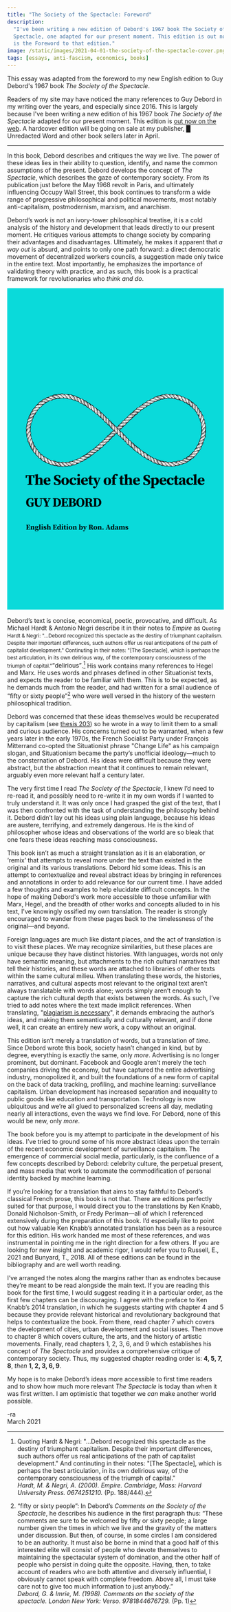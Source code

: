```yaml
---
title: "The Society of the Spectacle: Foreword"
description:
  "I've been writing a new edition of Debord's 1967 book The Society of the
  Spectacle, one adapted for our present moment. This edition is out now. This
  is the Foreword to that edition."
image: /static/images/2021-04-01-the-society-of-the-spectacle-cover.png
tags: [essays, anti-fascism, economics, books]
---
```


<aside>
This essay was adapted from the foreword to my new English edition to Guy
Debord's 1967 book <em>The Society of the Spectacle</em>.
</aside>

Readers of my site may have noticed the many references to Guy Debord in my
writing over the years, and especially since 2016. This is largely because I've
been writing a new edition of his 1967 book _The Society of the Spectacle_
adapted for our present moment. This edition is
[out now on the web](https://unredacted-word.pub/spectacle). A hardcover edition
will be going on sale at my publisher, █ Unredacted Word and other book sellers
later in April.

---

In this book, Debord describes and critiques the way we live. The power of these
ideas lies in their ability to question, identify, and name the common
assumptions of the present. Debord develops the concept of _The Spectacle_,
which describes the gaze of contemporary society. From its publication just
before the May 1968 revolt in Paris, and ultimately influencing Occupy Wall
Street, this book continues to transform a wide range of progressive
philosophical and political movements, most notably anti-capitalism,
postmodernism, marxism, and anarchism.

Debord’s work is not an ivory-tower philosophical treatise, it is a cold
analysis of the history and development that leads directly to our present
moment. He critiques various attempts to change society by comparing their
advantages and disadvantages. Ultimately, he makes it apparent that _a way out_
is absurd, and points to only one path forward: a direct democratic movement of
decentralized workers councils, a suggestion made only twice in the entire text.
Most importantly, he emphasizes the importance of validating theory with
practice, and as such, this book is a practical framework for revolutionaries
who _think and do_.

[![The Society of the Spectacle, cover design](/static/images/2021-04-01-the-society-of-the-spectacle-cover.png)](https://unredacted-word.pub/spectacle/)

Debord’s text is concise, economical, poetic, provocative, and difficult. As
Michael Hardt & Antonio Negri describe it in their notes to _Empire_ as
<span className="note"><small>Quoting Hardt & Negri: "...Debord recognized this spectacle as the destiny of
triumphant capitalism. Despite their important differences, such authors offer
us real anticipations of the path of capitalist development." Continuting
in their notes: "[The Spectacle], which is perhaps the best articulation, in
its own delirious way, of the contemporary consciousness of the triumph of
capital."</small><q>delirious</q></span>.[^1]
His work contains many references to Hegel and Marx. He uses
words and phrases defined in other Situationist texts, and expects the reader to
be familiar with them. This is to be expected, as he demands much from the
reader, and had written for a small audience of “fifty or sixty people”[^2] who
were well versed in the history of the western philosophical tradition.

Debord was concerned that these ideas themselves would be recuperated by
capitalism (see [thesis 203](https://unredacted-word.pub/spectacle/#ref203.1))
so he wrote in a way to limit them to a small and curious audience. His concerns
turned out to be warranted, when a few years later in the early 1970s, the
French Socialist Party under François Mitterrand co-opted the Situationist
phrase "Change Life" as his campaign slogan, and Situationism became the party’s
unofficial ideology—much to the consternation of Debord. His ideas were
difficult because they were abstract, but the abstraction meant that it
continues to remain relevant, arguably even more relevant half a century later.

The very first time I read _The Society of the Spectacle_, I knew I’d need to
re-read it, and possibly need to re-write it in my own words if I wanted to
truly understand it. It was only once I had grasped the gist of the text, that I
was then confronted with the task of understanding the philosophy behind it.
Debord didn’t lay out his ideas using plain language, because his ideas are
austere, terrifying, and extremely dangerous. He is the kind of philosopher
whose ideas and observations of the world are so bleak that one fears these
ideas reaching mass consciousness.

This book isn’t as much a straight translation as it is an elaboration, or
‘remix’ that attempts to reveal more under the text than existed in the original
and its various translations. Debord hid some ideas. This is an attempt to
contextualize and reveal abstract ideas by bringing in references and
annotations in order to add relevance for our current time. I have added a few
thoughts and examples to help elucidate difficult concepts. In the hope of
making Debord's work more accessible to those unfamiliar with Marx, Hegel, and
the breadth of other works and concepts alluded to in his text, I've knowingly
ossified my own translation. The reader is strongly encouraged to wander from
these pages back to the timelessness of the original—and beyond.

Foreign languages are much like distant places, and the act of translation is to
visit these places. We may recognize similarities, but these places are unique
because they have distinct histories. With languages, words not only have
semantic meaning, but attachments to the rich cultural narratives that tell
their histories, and these words are attached to libraries of other texts within
the same cultural milieu. When translating these words, the histories,
narratives, and cultural aspects most relevant to the original text aren’t
always translatable with words alone; words simply aren’t enough to capture the
rich cultural depth that exists between the words. As such, I’ve tried to add
notes where the text made implicit references. When translating,
"[plagiarism is necessary](https://unredacted-word.pub/spectacle/#ref207.1)", it
demands embracing the author’s ideas, and making them semantically and
culturally relevant, and if done well, it can create an entirely new work, a
copy without an original.

This edition isn’t merely a translation of words, but a translation of _time_.
Since Debord wrote this book, society hasn’t changed in kind, but by degree,
everything is exactly the same, only _more_. Advertising is no longer prominent,
but dominant. Facebook and Google aren’t merely the tech companies driving the
economy, but have captured the entire advertising industry, monopolized it, and
built the foundations of a new form of capital on the back of data tracking,
profiling, and machine learning: surveillance capitalism. Urban development has
increased separation and inequality to public goods like education and
transportation. Technology is now ubiquitous and we’re all glued to personalized
screens all day, mediating nearly all interactions, even the ways we find love.
For Debord, none of this would be new, only _more_.

The book before you is my attempt to participate in the development of his
ideas. I’ve tried to ground some of his more abstract ideas upon the terrain of
the recent economic development of surveillance capitalism. The emergence of
commercial social media, particularly, is the confluence of a few concepts
described by Debord: celebrity culture, the perpetual present, and mass media
that work to automate the commodification of personal identity backed by machine
learning.

If you’re looking for a translation that aims to stay faithful to Debord’s
classical French prose, this book is not that. There are editions perfectly
suited for that purpose, I would direct you to the translations by Ken Knabb,
Donald Nicholson-Smith, or Fredy Perlman—all of which I referenced extensively
during the preparation of this book. I’d especially like to point out how
valuable Ken Knabb’s annotated translation has been as a resource for this
edition. His work handed me most of these references, and was instrumental in
pointing me in the right direction for a few others. If you are looking for new
insight and academic rigor, I would refer you to Russell, E., 2021 and Bunyard,
T., 2018. All of these editions can be found in the bibliography and are well
worth reading.

I’ve arranged the notes along the margins rather than as endnotes because
they’re meant to be read alongside the main text. If you are reading this book
for the first time, I would suggest reading it in a particular order, as the
first few chapters can be discouraging. I agree with the preface to Ken Knabb’s
2014 translation, in which he suggests starting with chapter 4 and 5 because
they provide relevant historical and revolutionary background that helps to
contextualize the book. From there, read chapter 7 which covers the development
of cities, urban development and social issues. Then move to chapter 8 which
covers culture, the arts, and the history of artistic movements. Finally, read
chapters 1, 2, 3, 6, and 9 which establishes his concept of _The Spectacle_ and
provides a comprehensive critique of contemporary society. Thus, my suggested
chapter reading order is: **4, 5, 7, 8**, _then_ **1, 2, 3, 6, 9**.

My hope is to make Debord’s ideas more accessible to first time readers and to
show how much more relevant _The Spectacle_ is today than when it was first
written. I am optimistic that together we _can_ make another world possible.

-ra<br /> March 2021

[^1]:
    Quoting Hardt & Negri: "...Debord recognized this spectacle as the destiny of
    triumphant capitalism. Despite their important differences, such authors offer
    us real anticipations of the path of capitalist development." And continuting
    in their notes: "[The Spectacle], which is perhaps the best articulation, in
    its own delirious way, of the contemporary consciousness of the triumph of
    capital."<br /><cite>Hardt, M. & Negri, A. (2000).
    <em>Empire</em>. Cambridge, Mass: Harvard University
    Press. 0674251210.</cite> (Pp. 188/444).

[^2]:
    “fifty or sixty people”: In Debord’s _Comments on the Society of the
    Spectacle_, he describes his audience in the first paragraph thus: “These
    comments are sure to be welcomed by fifty or sixty people; a large number
    given the times in which we live and the gravity of the matters under
    discussion. But then, of course, in some circles I am considered to be an
    authority. It must also be borne in mind that a good half of this interested
    elite will consist of people who devote themselves to maintaining the
    spectacular system of domination, and the other half of people who persist in
    doing quite the opposite. Having, then, to take account of readers who are
    both attentive and diversely influential, I obviously cannot speak with
    complete freedom. Above all, I must take care not to give too much information
    to just anybody.”<br /><cite> Debord, G. & Imrie, M. (1998).
    <em>Comments on the society of the spectacle</em>.
    London New York: Verso. 9781844676729. </cite> (Pp. 1)
